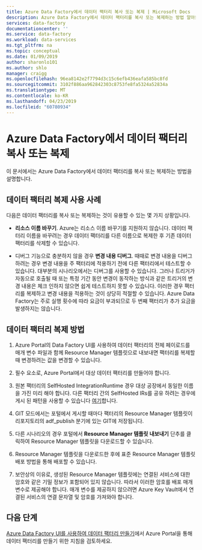 ```yaml
---
title: Azure Data Factory에서 데이터 팩터리 복사 또는 복제 | Microsoft Docs
description: Azure Data Factory에서 데이터 팩터리를 복사 또는 복제하는 방법 알아보기
services: data-factory
documentationcenter: ''
ms.service: data-factory
ms.workload: data-services
ms.tgt_pltfrm: na
ms.topic: conceptual
ms.date: 01/09/2019
author: sharonlo101
ms.author: shlo
manager: craigg
ms.openlocfilehash: 96ea8142e2f7794d3c15c6efb436eafa585bc8fd
ms.sourcegitcommit: 3102f886aa962842303c8753fe8fa5324a52834a
ms.translationtype: MT
ms.contentlocale: ko-KR
ms.lasthandoff: 04/23/2019
ms.locfileid: "60780934"
---
```

# <a name="copy-or-clone-a-data-factory-in-azure-data-factory"></a>Azure Data Factory에서 데이터 팩터리 복사 또는 복제

이 문서에서는 Azure Data Factory에서 데이터 팩터리를 복사 또는 복제하는 방법을 설명합니다.

## <a name="use-cases-for-cloning-a-data-factory"></a>데이터 팩터리 복제 사용 사례

다음은 데이터 팩터리를 복사 또는 복제하는 것이 유용할 수 있는 몇 가지 상황입니다.

-   **리소스 이름 바꾸기**. Azure는 리소스 이름 바꾸기를 지원하지 않습니다. 데이터 팩터리 이름을 바꾸려는 경우 데이터 팩터리를 다른 이름으로 복제한 후 기존 데이터 팩터리를 삭제할 수 있습니다.

-   디버그 기능으로 충분하지 않을 경우 **변경 내용 디버그**. 때때로 변경 내용을 디버그하려는 경우 변경 내용을 주 팩터리에 적용하기 전에 다른 팩터리에서 테스트할 수 있습니다. 대부분의 시나리오에서는 디버그를 사용할 수 있습니다. 그러나 트리거가 자동으로 호출될 때 또는 특정 기간 동안 변경이 동작하는 방식과 같은 트리거의 변경 내용은 체크 인하지 않으면 쉽게 테스트하지 못할 수 있습니다. 이러한 경우 팩터리를 복제하고 변경 내용을 적용하는 것이 상당히 적절할 수 있습니다. Azure Data Factory는 주로 실행 횟수에 따라 요금이 부과되므로 두 번째 팩터리가 추가 요금을 발생하지는 않습니다.

## <a name="how-to-clone-a-data-factory"></a>데이터 팩터리 복제 방법

1. Azure Portal의 Data Factory UI를 사용하여 데이터 팩터리의 전체 페이로드를 매개 변수 파일과 함께 Resource Manager 템플릿으로 내보내면 팩터리를 복제할 때 변경하려는 값을 변경할 수 있습니다.

1. 필수 요소로, Azure Portal에서 대상 데이터 팩터리를 만들어야 합니다.

1. 원본 팩터리의 SelfHosted IntegrationRuntime 경우 대상 공장에서 동일한 이름을 가진 미리 해야 합니다. 다른 팩터리 간의 SelfHosted IRs를 공유 하려는 경우에 게시 된 패턴을 사용할 수 있습니다 [여기](author-visually.md#best-practices-for-git-integration)합니다.

1. GIT 모드에서는 포털에서 게시할 때마다 팩터리의 Resource Manager 템플릿이 리포지토리의 adf_publish 분기에 있는 GIT에 저장됩니다.

1. 다른 시나리오의 경우 포털에서 **Resource Manager 템플릿 내보내기** 단추를 클릭하여 Resource Manager 템플릿을 다운로드할 수 있습니다.

1. Resource Manager 템플릿을 다운로드한 후에 표준 Resource Manager 템플릿 배포 방법을 통해 배포할 수 있습니다.

1. 보안상의 이유로, 생성된 Resource Manager 템플릿에는 연결된 서비스에 대한 암호와 같은 기밀 정보가 포함되어 있지 않습니다. 따라서 이러한 암호를 배포 매개 변수로 제공해야 합니다. 매개 변수를 제공하지 않으려면 Azure Key Vault에서 연결된 서비스의 연결 문자열 및 암호를 가져와야 합니다.

## <a name="next-steps"></a>다음 단계

[Azure Data Factory UI를 사용하여 데이터 팩터리 만들기](quickstart-create-data-factory-portal.md)에서 Azure Portal을 통해 데이터 팩터리를 만들기 위한 지침을 검토하세요.
